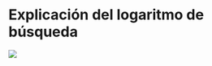 # Explicación del logaritmo de búsqueda

<img src="https://github.com/gnvidal/Algorithms/blob/5eb4a992e8464f511a4f0649793283557698aa32/1.Searching_algorithms/2.Binary_search/Binario.jpg" alt=" "/>
